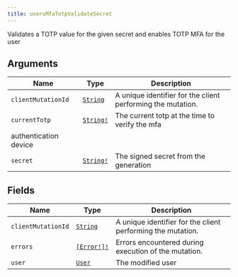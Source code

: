 ```yaml
---
title: usersMfaTotpValidateSecret
---
```


Validates a TOTP value for the given secret and enables TOTP MFA for the user

## Arguments

| Name | Type | Description |
|------|------|-------------|
| `clientMutationId` | [`String`](../scalar/string.md) | A unique identifier for the client performing the mutation. |
| `currentTotp` | [`String!`](../scalar/string.md) | The current totp at the time to verify the mfa
                                                        authentication device |
| `secret` | [`String!`](../scalar/string.md) | The signed secret from the generation |

## Fields

| Name | Type | Description |
|------|------|-------------|
| `clientMutationId` | [`String`](../scalar/string.md) | A unique identifier for the client performing the mutation. |
| `errors` | [`[Error!]!`](../union/error.md) | Errors encountered during execution of the mutation. |
| `user` | [`User`](../object/user.md) | The modified user |
